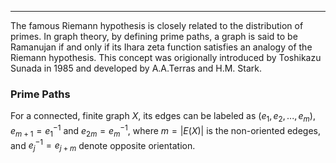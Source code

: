 ---
The famous Riemann hypothesis is closely related to the distribution of primes. In graph theory, by defining prime paths, a graph is said to be Ramanujan if and only if its Ihara zeta function satisfies an analogy of the Riemann hypothesis. This concept was origionally introduced by Toshikazu Sunada in 1985 and developed by A.A.Terras and H.M. Stark.

###  Prime Paths
For a connected, finite graph $X$, its edges can be labeled as $(e_1,e_2,...,e_m)$, $e_{m+1}=e_1^{-1}$ and $e_{2m}=e_m^{-1}$, where $m=|E(X)|$ is the non-oriented edeges, and $e_j^{-1}=e_{j+m}$ denote opposite orientation.

<p/>
<script type="text/javascript" charset="utf-8" src=" https://cdn.mathjax.org/mathjax/latest/MathJax.js?config=TeX-AMS-MML_HTMLorMML, https://vincenttam.github.io/javascripts/MathJaxLocal.js"></script>

